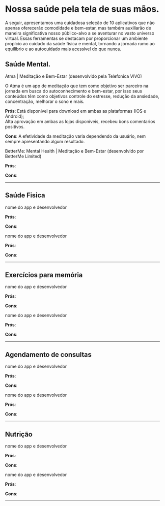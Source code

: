 # Nossa saúde pela tela de suas mãos.

A seguir, apresentamos uma cuidadosa seleção de 10 aplicativos que não apenas oferecerão comodidade e bem-estar, mas também auxiliarão de maneira significativa nosso público-alvo a se aventurar no vasto universo virtual. Essas ferramentas se destacam por proporcionar um ambiente propício ao cuidado da saúde física e mental, tornando a jornada rumo ao equilíbrio e ao autocuidado mais acessível do que nunca.

## Saúde Mental.

Atma | Meditação e Bem-Estar (desenvolvido pela Telefonica VIVO)

O Atma é um app de meditação que tem como objetivo ser parceiro na jornada em busca do autoconhecimento e bem-estar, por isso seus conteúdos têm como objetivos controle do estresse, redução da ansiedade, concentração, melhorar o sono e mais.

__Prós__: Está disponivel para download em ambas as plataformas (IOS e Android);<br>
      Alta aprovação em ambas as lojas disponiveis, recebeu bons comentarios positivos.

__Cons__: A efetividade da meditação varia dependendo da usuário, nem sempre apresentando algum resultado.

BetterMe: Mental Health | Meditação e Bem-Estar (desenvolvido por BetterMe Limited)

__Prós__: 

__Cons__: 

<hr>

## Saúde Fisica

nome do app e desenvolvedor

__Prós__: 

__Cons__: 

nome do app e desenvolvedor

__Prós__: 

__Cons__: 

<hr>

## Exercícios para memória

nome do app e desenvolvedor

__Prós__: 

__Cons__: 

nome do app e desenvolvedor

__Prós__: 

__Cons__: 

<hr>

## Agendamento de consultas

nome do app e desenvolvedor

__Prós__: 

__Cons__: 

nome do app e desenvolvedor

__Prós__: 

__Cons__: 

<hr>

## Nutrição

nome do app e desenvolvedor

__Prós__: 

__Cons__: 

nome do app e desenvolvedor

__Prós__: 

__Cons__: 

<hr>
